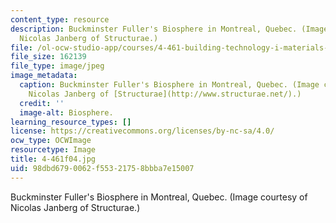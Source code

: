 ```yaml
---
content_type: resource
description: Buckminster Fuller's Biosphere in Montreal, Quebec. (Image courtesy of
  Nicolas Janberg of Structurae.)
file: /ol-ocw-studio-app/courses/4-461-building-technology-i-materials-and-construction-fall-2004/98dbd6790062f55321758bbba7e15007_4-461f04.jpg
file_size: 162139
file_type: image/jpeg
image_metadata:
  caption: Buckminster Fuller's Biosphere in Montreal, Quebec. (Image courtesy of
    Nicolas Janberg of [Structurae](http://www.structurae.net/).)
  credit: ''
  image-alt: Biosphere.
learning_resource_types: []
license: https://creativecommons.org/licenses/by-nc-sa/4.0/
ocw_type: OCWImage
resourcetype: Image
title: 4-461f04.jpg
uid: 98dbd679-0062-f553-2175-8bbba7e15007
---
```

Buckminster Fuller's Biosphere in Montreal, Quebec. (Image courtesy of Nicolas Janberg of Structurae.)